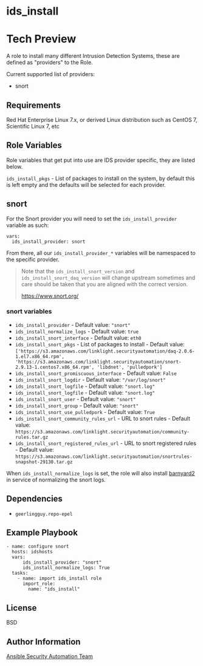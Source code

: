 ids_install
===========

# Tech Preview

A role to install many different Intrusion Detection Systems, these are defined
as "providers" to the Role.

Current supported list of providers:
* snort

Requirements
------------

Red Hat Enterprise Linux 7.x, or derived Linux distribution such as CentOS 7,
Scientific Linux 7, etc

Role Variables
--------------

Role variables that get put into use are IDS provider specific, they are listed
below.

`ids_install_pkgs` - List of packages to install on the system, by default this
is left empty and the defaults will be selected for each provider.

## snort

For the Snort provider you will need to set the `ids_install_provider` variable
as such:

    vars:
      ids_install_provider: snort

From there, all our `ids_install_provider_*` variables will be namespaced to the
specific provider.

> Note that the `ids_install_snort_version` and `ids_install_snort_daq_version`
> will change upstream sometimes and care should be taken that you are aligned
> with the correct version.
>
>   https://www.snort.org/

### snort variables

* `ids_install_provider` - Default value: `"snort"`
* `ids_install_normalize_logs` - Default value: `true`
* `ids_install_snort_interface` - Default value: `eth0`
* `ids_install_snort_pkgs` - List of packages to install - Default value:
  `['https://s3.amazonaws.com/linklight.securityautomation/daq-2.0.6-1.el7.x86_64.rpm', 'https://s3.amazonaws.com/linklight.securityautomation/snort-2.9.13-1.centos7.x86_64.rpm', 'libdnet', 'pulledpork']`
* `ids_install_snort_promiscuous_interface` - Default value: `False`
* `ids_install_snort_logdir` - Default value: `"/var/log/snort"`
* `ids_install_snort_logfile` - Default value: `"snort.log"`
* `ids_install_snort_logfile` - Default value: `"snort.log"`
* `ids_install_snort_user` - Default value: `"snort"`
* `ids_install_snort_group` - Default value: `"snort"`
* `ids_install_snort_use_pulledpork` - Default value: `True`
* `ids_install_snort_community_rules_url` - URL to snort rules - Default value: `https://s3.amazonaws.com/linklight.securityautomation/community-rules.tar.gz`
* `ids_install_snort_registered_rules_url` - URL to snort registered rules -  Default value: `https://s3.amazonaws.com/linklight.securityautomation/snortrules-snapshot-29130.tar.gz`

When `ids_install_normalize_logs` is set, the role will also install
[barnyard2](https://github.com/firnsy/barnyard2) in service of normalizing the
snort logs.


Dependencies
------------

* `geerlingguy.repo-epel`


Example Playbook
----------------

    - name: configure snort
      hosts: idshosts
      vars:
          ids_install_provider: "snort"
          ids_install_normalize_logs: True
      tasks:
        - name: import ids_install role
          import_role:
            name: "ids_install"

License
-------

BSD

Author Information
------------------

[Ansible Security Automation Team](https://github.com/ansible-security)
